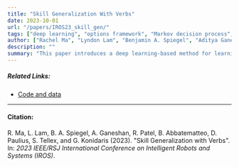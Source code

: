 ```yaml
---
title: "Skill Generalization With Verbs" 
date: 2023-10-01
url: "/papers/IROS23_skill_gen/"
tags: ["deep learning", "options framework", "Markov decision process", "MDP"]
author: ["Rachel Ma", "Lyndon Lam", "Benjamin A. Spiegel", "Aditya Ganeshan", "Roma Patel", "Ben Abbatematteo", "David Paulius", "Stefanie Tellex", "George Konidaris"]
description: "" 
summary: "This paper introduces a deep learning-based method for learning about the effects of verbs -- more specifically, looking at initiation and termination conditions as with Markov Decision Processes (MDPs)." 
---
```


##### Related Links:

+ [Code and data](https://rachelma80000.github.io/SkillGenVerbs/)

---

#### Citation:

R. Ma, L. Lam, B. A. Spiegel, A. Ganeshan, R. Patel, B. Abbatematteo, D. Paulius, S. Tellex, and G. Konidaris (2023). "Skill Generalization with Verbs". In: *2023 IEEE/RSJ International Conference on Intelligent Robots and Systems (IROS)*.